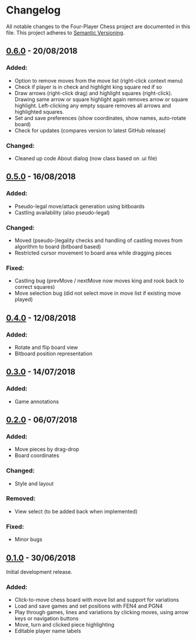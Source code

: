<!--
This file is part of the Four-Player Chess project, a four-player chess GUI.

Copyright (C) 2018, GammaDeltaII

This program is free software: you can redistribute it and/or modify
it under the terms of the GNU General Public License as published by
the Free Software Foundation, either version 3 of the License, or
(at your option) any later version.

This program is distributed in the hope that it will be useful,
but WITHOUT ANY WARRANTY; without even the implied warranty of
MERCHANTABILITY or FITNESS FOR A PARTICULAR PURPOSE.  See the
GNU General Public License for more details.

You should have received a copy of the GNU General Public License
along with this program.  If not, see <http://www.gnu.org/licenses/>.
-->

# Changelog
All notable changes to the Four-Player Chess project are documented in this file.
This project adheres to [Semantic Versioning](https://semver.org/spec/v2.0.0).

<!-- Types of changes: Added, Changed, Deprecated, Removed, Fixed -->

## [0.6.0] - 20/08/2018
### Added:
- Option to remove moves from the move list (right-click context menu)
- Check if player is in check and highlight king square red if so
- Draw arrows (right-click drag) and highlight squares (right-click). Drawing same arrow or square highlight again removes arrow or square highlight. Left-clicking any empty square removes all arrows and highlighted squares.
- Set and save preferences (show coordinates, show names, auto-rotate board)
- Check for updates (compares version to latest GitHub release)

### Changed:
- Cleaned up code About dialog (now class based on .ui file)


## [0.5.0] - 16/08/2018
### Added:
- Pseudo-legal move/attack generation using bitboards
- Castling availability (also pseudo-legal)
### Changed:
- Moved (pseudo-)legality checks and handling of castling moves from algorithm to board (bitboard based)
- Restricted cursor movement to board area while dragging pieces
### Fixed:
- Castling bug (prevMove / nextMove now moves king and rook back to correct squares)
- Move selection bug (did not select move in move list if existing move played)


## [0.4.0] - 12/08/2018
### Added:
- Rotate and flip board view
- Bitboard position representation


## [0.3.0] - 14/07/2018
### Added:
- Game annotations


## [0.2.0] - 06/07/2018
### Added:
- Move pieces by drag-drop
- Board coordinates
### Changed:
- Style and layout
### Removed:
- View select (to be added back when implemented)
### Fixed:
- Minor bugs


## [0.1.0] - 30/06/2018
Initial development release.
### Added:
- Click-to-move chess board with move list and support for variations
- Load and save games and set positions with FEN4 and PGN4
- Play through games, lines and variations by clicking moves, using arrow keys or navigation buttons 
- Move, turn and clicked piece highlighting
- Editable player name labels


<!-- Links to releases -->
[0.6.0]: https://github.com/GammaDeltaII/4PlayerChess/releases/tag/0.6.0
[0.5.0]: https://github.com/GammaDeltaII/4PlayerChess/releases/tag/0.5.0
[0.4.0]: https://github.com/GammaDeltaII/4PlayerChess/releases/tag/0.4.0
[0.3.0]: https://github.com/GammaDeltaII/4PlayerChess/releases/tag/0.3.0
[0.2.0]: https://github.com/GammaDeltaII/4PlayerChess/releases/tag/0.2.0
[0.1.0]: https://github.com/GammaDeltaII/4PlayerChess/releases/tag/0.1.0